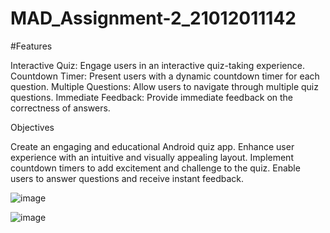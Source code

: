 # MAD_Assignment-2_21012011142

#Features

Interactive Quiz: Engage users in an interactive quiz-taking experience.
Countdown Timer: Present users with a dynamic countdown timer for each question.
Multiple Questions: Allow users to navigate through multiple quiz questions.
Immediate Feedback: Provide immediate feedback on the correctness of answers.


Objectives


Create an engaging and educational Android quiz app.
Enhance user experience with an intuitive and visually appealing layout.
Implement countdown timers to add excitement and challenge to the quiz.
Enable users to answer questions and receive instant feedback.


![image](https://github.com/pmsolanki23/MAD_Assignment-2_21012011142/assets/139521191/280931d2-70ab-4202-aea9-c607912f629f)

![image](https://github.com/pmsolanki23/MAD_Assignment-2_21012011142/assets/139521191/f1705b87-1d4b-4aeb-8cbb-3a091f2c52c0)


